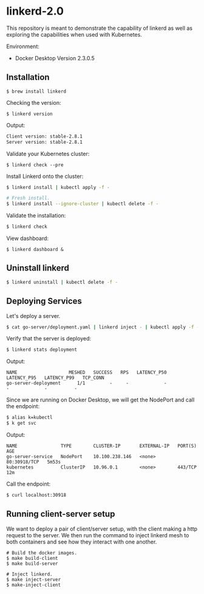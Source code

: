 # linkerd-2.0

This repository is meant to demonstrate the capability of linkerd as well as exploring the capabilities when used with Kubernetes.

Environment:
- Docker Desktop Version 2.3.0.5

## Installation

```
$ brew install linkerd
```

Checking the version:
```
$ linkerd version
```

Output:
```bash
Client version: stable-2.8.1
Server version: stable-2.8.1
```

Validate your Kubernetes cluster:
```
$ linkerd check --pre
```

Install Linkerd onto the cluster:

```bash
$ linkerd install | kubectl apply -f -

# Fresh install.
$ linkerd install --ignore-cluster | kubectl delete -f -
```

Validate the installation:
```bash
$ linkerd check
```

View dashboard:

```
$ linkerd dashboard &
```


## Uninstall linkerd

```bash
$ linkerd uninstall | kubectl delete -f -
```

## Deploying Services

Let's deploy a server.

```bash
$ cat go-server/deployment.yaml | linkerd inject - | kubectl apply -f -
```

Verify that the server is deployed:

```bash
$ linkerd stats deployment
```

Output:

```
NAME                   MESHED   SUCCESS   RPS   LATENCY_P50   LATENCY_P95   LATENCY_P99   TCP_CONN
go-server-deployment      1/1         -     -             -             -             -          -
```

Since we are running on Docker Desktop, we will get the NodePort and call the endpoint:


```bash
$ alias k=kubectl
$ k get svc
```

Output:
```
NAME                TYPE        CLUSTER-IP       EXTERNAL-IP   PORT(S)        AGE
go-server-service   NodePort    10.100.238.146   <none>        80:30918/TCP   5m53s
kubernetes          ClusterIP   10.96.0.1        <none>        443/TCP        12m
```

Call the endpoint:
```bash
$ curl localhost:30918
```

## Running client-server setup

We want to deploy a pair of client/server setup, with the client making a http request to the server. We then run the command to inject linkerd mesh to both containers and see how they interact with one another.
```
# Build the docker images.
$ make build-client
$ make build-server

# Inject linkerd.
$ make inject-server
$ make-inject-client
```
